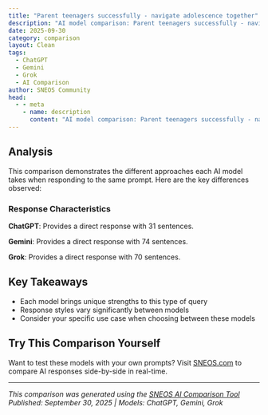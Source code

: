 ```yaml
---
title: "Parent teenagers successfully - navigate adolescence together"
description: "AI model comparison: Parent teenagers successfully - navigate adolescence together..."
date: 2025-09-30
category: comparison
layout: Clean
tags:
  - ChatGPT
  - Gemini
  - Grok
  - AI Comparison
author: SNEOS Community
head:
  - - meta
    - name: description
      content: "AI model comparison: Parent teenagers successfully - navigate adolescence together..."
---
```


<ChatComparison
  title="Parent teenagers successfully - navigate adolescence together"
  prompt="Parent teenagers successfully - navigate adolescence together"
  :responses='{"ChatGPT": "Certainly! Successfully parenting teenagers and navigating adolescence together involves understanding, communication, and support. Here are some key strategies to help you:\n\n1. **Open Communication** \nEncourage honest and open conversations. Listen actively without immediate judgment to create a safe space for your teen to express their thoughts and feelings.\n\n2. **Establish Clear Boundaries and Expectations** \nSet reasonable rules and expectations collaboratively. Consistency helps teens understand limits while feeling respected.\n\n3. **Show Empathy and Understanding** \nRecognize that adolescence is a time of significant change physically, emotionally, and socially. Validate their feelings and experiences.\n\n4. **Encourage Independence and Responsibility** \nAllow teens to make choices and learn from consequences. Support their efforts in developing decision-making and problem-solving skills.\n\n5. **Be a Positive Role Model** \nDemonstrate healthy behaviors, respect, and effective coping mechanisms. Teens often emulate parental attitudes and habits.\n\n6. **Stay Involved in Their Lives** \nTake interest in their activities, friends, and interests without being intrusive. This involvement builds trust and connection.\n\n7. **Promote Healthy Lifestyle Habits** \nEncourage balanced nutrition, regular exercise, adequate sleep, and limited screen time to support overall well-being.\n\n8. **Address Mental Health Openly** \nBe attentive to signs of stress, anxiety, or depression. Normalize seeking help and provide resources as needed.\n\n9. **Celebrate Achievements and Efforts** \nRecognize and praise positive behavior and accomplishments to build self-esteem.\n\n10. **Seek Support When Needed** \nDon\u2019t hesitate to reach out to counselors, support groups, or parenting resources for additional guidance.\n\nRemember, navigating adolescence is a journey for both parents and teens. Patience, flexibility, and mutual respect are essential to growing together successfully.", "Gemini": "Navigating the teenage years with your children can feel like traversing a minefield. It\u0027s a time of significant change for them, and for you as a parent. Here\u0027s a guide to help you parent teenagers successfully and navigate adolescence together:\n\n**I. Understand the Teenage Brain and Development:**\n\n* **The Why Behind the What:** Understanding the neurological changes happening in their brains can make their behavior more understandable (and less frustrating).\n * **Prefrontal Cortex (decision-making, impulse control) is still developing:** This explains why teens might make impulsive choices, struggle with planning, and have difficulty seeing long-term consequences.\n * **Amygdala (emotions) is more active:** Teenagers often experience heightened emotions and can be more reactive.\n * **Hormonal Changes:** These contribute to mood swings, physical changes, and increased interest in relationships.\n* **Developmental Stages:** Recognize that teens are grappling with identity formation, independence, and social acceptance.\n\n**II. Build and Maintain a Strong Relationship:**\n\n* **Open Communication:**\n * **Listen More Than You Talk:** Create a safe space where they feel comfortable sharing their thoughts and feelings without judgment. Active listening is key. Put down your phone, make eye contact, and truly listen to what they\u0027re saying, even if you don\u0027t agree.\n * **Ask Open-Ended Questions:** Instead of \u0022How was your day?\u0022 try \u0022What was the most interesting thing that happened today?\u0022 or \u0022What\u0027s on your mind lately?\u0022\n * **Avoid Interrogating:** Let them share when they are ready. Don\u0027t pressure them to talk if they\u0027re not comfortable.\n * **Choose Your Battles:** Not every disagreement needs to become a major conflict.\n * **Validate Their Feelings:** Even if you don\u0027t understand their emotions, acknowledge them. Say things like, \u0022That sounds really frustrating\u0022 or \u0022I can see why you\u0027re upset.\u0022\n* **Spend Quality Time Together:** Find activities you both enjoy, even if it\u0027s just watching a movie, playing a game, or going for a walk. Be present and engaged during this time.\n* **Show Unconditional Love:** Let them know that your love is not dependent on their achievements or behavior. Tell them you love them, and show it through your actions.\n\n**III. Set Clear Expectations and Boundaries:**\n\n* **Establish Rules and Consequences:** Teens need boundaries, even if they resist them. Involve them in setting the rules whenever possible to increase their buy-in.\n* **Be Consistent:** Enforce rules consistently and fairly. Inconsistency can lead to confusion and resentment.\n* **Explain Your Reasoning:** Don\u0027t just say \u0022because I said so.\u0022 Explain the reasons behind the rules so they understand the purpose.\n* **Flexibility with Maturity:** As your teen demonstrates responsibility and maturity, be willing to adjust the rules and boundaries accordingly. Granting more freedom can be a sign of trust and respect.\n* **Address Concerns Directly and Calmly:** When issues arise, address them directly and calmly. Avoid yelling or making personal attacks. Focus on the behavior, not the person.\n\n**IV. Encourage Independence and Responsibility:**\n\n* **Grant Age-Appropriate Freedom:** Allow them to make their own decisions and learn from their mistakes, within reasonable limits.\n* **Assign Responsibilities:** Give them chores and other responsibilities around the house. This helps them develop a sense of responsibility and contribution.\n* **Support Their Interests and Passions:** Encourage them to explore their interests and passions, whether it\u0027s sports, music, art, or academics.\n* **Teach Life Skills:** Equip them with essential life skills like cooking, cleaning, budgeting, and problem-solving.\n\n**V. Model Good Behavior:**\n\n* **Be a Role Model:** Your actions speak louder than words. Model the behavior you want to see in your teenager, such as honesty, respect, responsibility, and healthy communication.\n* **Show Respect:** Treat your teenager with the same respect you expect from them.\n* **Manage Your Own Emotions:** Show them how to handle stress and conflict in a healthy way.\n* **Admit When You\u0027re Wrong:** It\u0027s okay to admit when you make a mistake. This shows them that you\u0027re human and that it\u0027s okay to learn from your errors.\n\n**VI. Be Aware of Potential Problems and Seek Help When Needed:**\n\n* **Mental Health:** Pay attention to your teen\u0027s mental health. Be aware of the signs of depression, anxiety, or other mental health issues. Don\u0027t hesitate to seek professional help if needed.\n* **Substance Abuse:** Be aware of the risks of substance abuse and talk to your teen about the dangers.\n* **Bullying and Cyberbullying:** Be aware of the signs of bullying and cyberbullying. Help your teen develop strategies for dealing with these issues.\n* **Peer Pressure:** Talk to your teen about peer pressure and help them develop the skills to resist negative influences.\n* **Academic Struggles:** Stay informed about your teen\u0027s academic progress and offer support if they are struggling.\n* **Don\u0027t Be Afraid to Seek Professional Help:** If you\u0027re struggling to parent your teen, don\u0027t be afraid to seek professional help from a therapist, counselor, or parenting coach.\n\n**VII. Stay Connected to Their World:**\n\n* **Know Their Friends:** Get to know their friends. This will give you insights into their social life and the influences they are exposed to.\n* **Be Aware of Social Media:** Understand the social media platforms they use and the trends they are following. Talk to them about online safety and responsible social media use.\n* **Stay Informed About Current Events:** Be aware of the issues and events that are important to teenagers.\n\n**Key Reminders:**\n\n* **Be Patient:** Adolescence is a challenging time for both teens and parents. Be patient and understanding.\n* **Be Flexible:** Be willing to adjust your parenting style as your teen matures.\n* **Be Supportive:** Let your teen know that you are there for them, no matter what.\n* **Remember the Good Times:** Focus on the positive aspects of your relationship and create lasting memories.\n* **Take Care of Yourself:** Parenting teenagers can be exhausting. Make sure you take care of your own physical and mental health.\n\nParenting teenagers is a journey, not a destination. There will be ups and downs, but by focusing on building a strong relationship, setting clear boundaries, and encouraging independence, you can navigate adolescence successfully together.\n", "Grok": "Parenting teenagers can be a rewarding yet challenging experience. Adolescence is a time of rapid physical, emotional, and social changes, and navigating this phase together requires patience, understanding, and adaptability. Here are some practical strategies to help parents successfully guide their teenagers through adolescence while strengthening their relationship:\n\n### 1. Foster Open Communication\n - **Listen Actively:** Give your teen your full attention when they speak, without interrupting or jumping to solutions. Show empathy by validating their feelings, even if you don\u2019t agree.\n - **Be Approachable:** Create a safe space where your teenager feels comfortable sharing their thoughts and struggles without fear of judgment or overreaction.\n - **Ask Open-Ended Questions:** Instead of yes/no questions, ask things like, \u201CHow did that make you feel?\u201D or \u201CWhat do you think about this situation?\u201D to encourage deeper conversations.\n\n### 2. Set Clear Boundaries with Flexibility\n - **Establish Rules Together:** Involve your teen in setting household rules and consequences. This promotes a sense of ownership and responsibility.\n - **Be Consistent:** Stick to agreed-upon rules, but be willing to revisit and adjust them as your teen matures or circumstances change.\n - **Focus on Safety:** Prioritize rules that ensure their safety (e.g., no drinking and driving) over minor issues (e.g., messy rooms), and explain the reasoning behind your expectations.\n\n### 3. Encourage Independence While Providing Support\n - **Allow Decision-Making:** Give your teen opportunities to make choices and learn from their mistakes, whether it\u2019s about school projects, hobbies, or friendships.\n - **Be a Safety Net:** Let them know you\u2019re there to help if things go wrong, without taking over or solving their problems for them.\n - **Teach Life Skills:** Help them develop skills like time management, budgeting, and problem-solving to prepare them for adulthood.\n\n### 4. Respect Their Need for Privacy and Identity Exploration\n - **Honor Their Space:** Avoid snooping or being overly intrusive. Trust is crucial during adolescence, and respecting their privacy helps build it.\n - **Support Self-Discovery:** Teens often experiment with their style, beliefs, and interests. Encourage their exploration, even if it feels foreign to you, as long as it\u2019s safe.\n - **Avoid Comparisons:** Refrain from comparing them to siblings, peers, or even yourself at their age. Focus on their individual strengths and growth.\n\n### 5. Manage Conflict Constructively\n - **Stay Calm:** Avoid escalating arguments by keeping your tone neutral, even when emotions run high. Take a break if needed to cool off.\n - **Focus on the Issue, Not the Person:** Address specific behaviors rather than criticizing their character (e.g., \u201CI\u2019m upset you missed curfew\u201D instead of \u201CYou\u2019re so irresponsible\u201D).\n - **Compromise Where Possible:** Show that you\u2019re willing to negotiate on non-critical matters to model flexibility and mutual respect.\n\n### 6. Be Mindful of Their Mental Health\n - **Watch for Warning Signs:** Pay attention to changes in mood, sleep patterns, appetite, or social withdrawal, as these could indicate stress, anxiety, or depression.\n - **Normalize Seeking Help:** Let your teen know it\u2019s okay to ask for support, whether from you, a counselor, or a trusted adult. Offer to help them find resources if needed.\n - **Check In Regularly:** Have casual, non-pressuring conversations about how they\u2019re feeling, especially during stressful times like exams or social conflicts.\n\n### 7. Model the Behavior You Want to See\n - **Demonstrate Emotional Regulation:** Show them how to handle frustration or disappointment calmly and constructively.\n - **Practice Respect:** Treat them and others with kindness and respect, as they often mirror how they\u2019re treated.\n - **Admit Mistakes:** Acknowledge when you\u2019re wrong and apologize. This teaches them accountability and humility.\n\n### 8. Stay Involved Without Hovering\n - **Know Their World:** Take an interest in their friends, hobbies, and online activities without being overly controlling. Ask questions out of curiosity, not suspicion.\n - **Attend Key Events:** Show up for school plays, sports games, or other milestones to demonstrate your support.\n - **Balance Involvement:** Give them space to grow while staying connected through shared activities or regular family time, like meals or game nights.\n\n### 9. Educate Yourself About Adolescence\n - **Understand Brain Development:** Recognize that teens\u2019 brains are still developing, especially in areas related to impulse control and decision-making. This can explain risky behavior or mood swings.\n - **Stay Informed:** Learn about the challenges modern teens face, such as social media pressures, cyberbullying, or academic stress, so you can empathize and offer relevant guidance.\n - **Seek Resources:** Read books or attend workshops on parenting teens (e.g., *The Teenage Brain* by Frances E. Jensen or *Untangled* by Lisa Damour).\n\n### 10. Take Care of Yourself\n - **Manage Stress:** Parenting a teenager can be emotionally taxing. Practice self-care through exercise, hobbies, or talking to trusted friends or a therapist.\n - **Seek Support:** Join parenting groups or forums to share experiences and gain insights from others in similar situations.\n - **Be Patient with Yourself:** Accept that mistakes are part of the learning process for both you and your teen. Focus on progress, not perfection.\n\n### Building a Strong Relationship\nUltimately, successful parenting during adolescence is about building a partnership with your teen. Strive to be their guide rather than their controller, and focus on maintaining a trusting, loving connection. Celebrate their successes, no matter how small, and remind them that you\u2019re on their side, even during tough times. By navigating adolescence together, you\u2019ll not only help them grow into confident adults but also create a bond that lasts a lifetime.\n\nIf you\u2019re facing specific challenges with your teenager, feel free to share more details, and I can offer tailored advice!"}' 
  published-date="22:46"
/>

## Analysis

This comparison demonstrates the different approaches each AI model takes when responding to the same prompt. Here are the key differences observed:

### Response Characteristics

**ChatGPT**: Provides a direct response with 31 sentences. 

**Gemini**: Provides a direct response with 74 sentences. 

**Grok**: Provides a direct response with 70 sentences. 

## Key Takeaways

- Each model brings unique strengths to this type of query
- Response styles vary significantly between models
- Consider your specific use case when choosing between these models

## Try This Comparison Yourself

Want to test these models with your own prompts? Visit [SNEOS.com](https://sneos.com) to compare AI responses side-by-side in real-time.

---

*This comparison was generated using the [SNEOS AI Comparison Tool](https://sneos.com)*
*Published: September 30, 2025 | Models: ChatGPT, Gemini, Grok*
